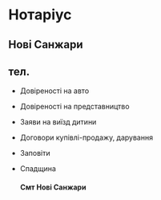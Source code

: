 # Нотаріус 
## Нові Санжари

## тел.

 - Довіреності на авто
 - Довіреності на представництво 
 - Заяви на виїзд дитини
 - Договори купівлі-продажу, дарування
 - Заповіти
 - Спадщина

   #### Смт Нові Санжари 



